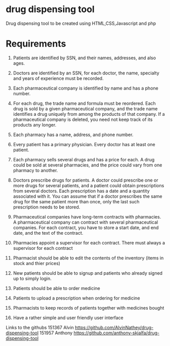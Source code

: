 # drug dispensing tool
 Drug dispensing tool to  be created using HTML,CSS,Javascript and php 
# Requirements
 1. Patients are identified by SSN, and their names, addresses, and also ages.
 2. Doctors are identified by an SSN, for each doctor, the name, specialty and years
 of experience must be recorded.
 3. Each pharmaceutical company is identified by name and has a phone number.
 4. For each drug, the trade name and formula must be reordered. Each drug is sold
 by a given pharmaceutical company, and the trade name identifies a drug uniquely
 from among the products of that company. If a pharmaceutical company is
 deleted, you need not keep track of its products any longer.
 5. Each pharmacy has a name, address, and phone number.
 6. Every patient has a primary physician. Every doctor has at least one patient.
 7. Each pharmacy sells several drugs and has a price for each. A drug could be sold
 at several pharmacies, and the price could vary from one pharmacy to another.
 8. Doctors prescribe drugs for patients. A doctor could prescribe one or more drugs
 for several patients, and a patient could obtain prescriptions from several doctors.
 Each prescription has a date and a quantity associated with it. You can assume
 that if a doctor prescribes the same drug for the same patient more than once, only
 the last such prescription needs to be stored.
 9. Pharmaceutical companies have long-term contracts with pharmacies. A
 pharmaceutical company can contract with several pharmaceutical companies.
 For each contract, you have to store a start date, and end date, and the text of the
 contract.
 10. Pharmacies appoint a supervisor for each contract. There must always a supervisor
 for each contract

 11. Pharmacist should be able to edit the contents of the inventory (items in stock and thier prices)
 12. New patients should be able to signup and patients who already signed up to simply login.
 13. Patients should be able to order medicine
 14. Patients to upload a prescription when ordering for medicine
 15. Pharmacists to keep records of patients together with medicines bought
 16. Have a rather simple and  user friendly user interface

 Links to the githubs
 151367 Alvin  https://github.com/AlvinNathey/drug-dispensing-tool
 151957 Anthony  https://github.com/anthony-skjalfa/drug-dispensing-tool